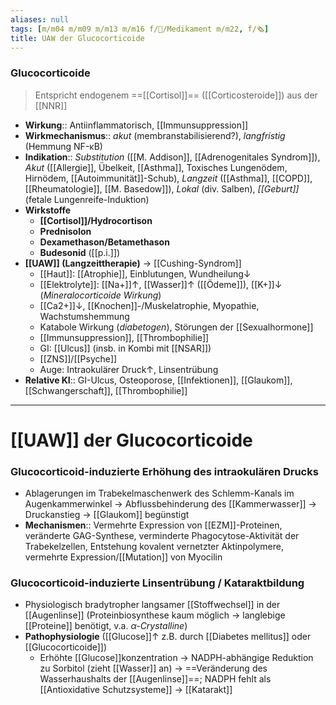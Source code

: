 ```yaml
---
aliases: null
tags: [m/m04 m/m09 m/m13 m/m16 f/💊/Medikament m/m22, f/🗞️]
title: UAW der Glucocorticoide
---
```

### Glucocorticoide
> Entspricht endogenem ==[[Cortisol]]== ([[Corticosteroide]]) aus der [[NNR]]
- **Wirkung**:: Antiinflammatorisch, [[Immunsuppression]]
- **Wirkmechanismus**:: *akut* (membranstabilisierend?), *langfristig* (Hemmung NF-κB)
- **Indikation**:: *Substitution* ([[M. Addison]], [[Adrenogenitales Syndrom]]), *Akut* ([[Allergie]], Übelkeit, [[Asthma]], Toxisches Lungenödem, Hirnödem, [[Autoimmunität]]-Schub), *Langzeit* ([[Asthma]], [[COPD]], [[Rheumatologie]], [[M. Basedow]]), *Lokal* (div. Salben), *[[Geburt]]* (fetale Lungenreife-Induktion)
- **Wirkstoffe**
	- **[[Cortisol]]/Hydrocortison**
	- **Prednisolon**
	- **Dexamethason/Betamethason**
	- **Budesonid** ([[p.i.]])
- **[[UAW]] (Langzeittherapie)** → [[Cushing-Syndrom]]
	- [[Haut]]: [[Atrophie]], Einblutungen, Wundheilung↓ 
	- [[Elektrolyte]]: [[Na+]]↑, [[Wasser]]↑ ([[Ödeme]]), [[K+]]↓ (*Mineralocorticoide Wirkung*)
	- [[Ca2+]]↓, [[Knochen]]-/Muskelatrophie, Myopathie, Wachstumshemmung
	- Katabole Wirkung (*diabetogen*), Störungen der [[Sexualhormone]]
	- [[Immunsuppression]], [[Thrombophilie]]
	- GI: [[Ulcus]] (insb. in Kombi mit [[NSAR]])
	- [[ZNS]]/[[Psyche]]
	- Auge: Intraokulärer Druck↑, Linsentrübung
- **Relative KI**:: GI-Ulcus, Osteoporose, [[Infektionen]], [[Glaukom]], [[Schwangerschaft]], [[Thrombophilie]]



---


# [[UAW]] der Glucocorticoide
### Glucocorticoid-induzierte Erhöhung des intraokulären Drucks
- Ablagerungen im Trabekelmaschenwerk des Schlemm-Kanals im Augenkammerwinkel → Abflussbehinderung des [[Kammerwasser]] → Druckanstieg → [[Glaukom]] begünstigt
- **Mechanismen**:: Vermehrte Expression von [[EZM]]-Proteinen, veränderte GAG-Synthese, verminderte Phagocytose-Aktivität der Trabekelzellen, Entstehung kovalent vernetzter Aktinpolymere, vermehrte Expression/[[Mutation]] von Myocilin

### Glucocorticoid-induzierte Linsentrübung / Kataraktbildung
- Physiologisch bradytropher langsamer [[Stoffwechsel]] in der [[Augenlinse]] (Proteinbiosynthese kaum möglich → langlebige [[Proteine]] benötigt, v.a. *α-Crystalline*)
- **Pathophysiologie** ([[Glucose]]↑ z.B. durch [[Diabetes mellitus]] oder [[Glucocorticoide]])
	- Erhöhte [[Glucose]]konzentration → NADPH-abhängige Reduktion zu Sorbitol (zieht [[Wasser]] an) → ==Veränderung des Wasserhaushalts der [[Augenlinse]]==; NADPH fehlt als [[Antioxidative Schutzsysteme]] → [[Katarakt]]


